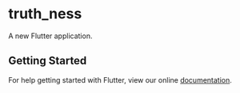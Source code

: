 # truth_ness

A new Flutter application.

## Getting Started

For help getting started with Flutter, view our online
[documentation](https://flutter.io/).
